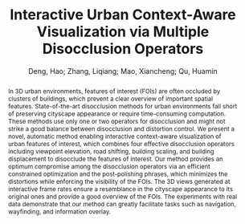 ---
layout: technique
title: "Interactive Urban Context-Aware Visualization via Multiple Disocclusion Operators"
classifications:
    system_type: "False"
    technique: "True"
    design_study: "False"
    evaluation: "False"
    data: "False"
    analysis: "False"
    generation: "False"
    curation_and_transformation: "False"
    management: "False"
    modeling: "False"
    urban_analysis: "False"
    visualization: "True"
    sunlight_access: "False"
    wind_ventilation: "False"
    view_impact: "False"
    energy: "False"
    damage_and_disaster_management: "False"
    climate: "False"
    sound: "False"
    property_cadastre: "False"
    others: "True"
    lookup: "True"
    browse: "True"
    locate: "False"
    explore: "False"
    identify: "True"
    compare: "False"
    summarize: "True"
    distribution: "True"
    trends: "False"
    outliers: "False"
    extremes: "False"
    features: "True"
    target_discovery: "False"
    target_access: "True"
    spatial_relation: "True"
    buildings: "True"
    streets: "True"
    nature: "False"
    uniform_discretization: "False"
    structural_subdivision: "False"
    univariate: "False"
    multivariate: "False"
    volumetric: "False"
    temporal: "False"
    sensing: "True"
    statistical: "False"
    simulation_based: "False"
    learning_based: "False"
    surveyed: "False"
    site: "False"
    block: "False"
    multi_block: "True"
    city: "True"
    va_wo_model: "False"
    post_model: "False"
    model_integrated: "False"
    assisted_models: "False"
    overlay: "False"
    embedded: "False"
    linked: "False"
    temporal_jx: "False"
    spatial_jx: "False"
    filter: "False"
    aggregate: "False"
    embed: "False"
    glyphs: "False"
    bar_charts: "False"
    scatterplots: "False"
    matrix: "False"
    parallel_coordinates: "False"
    map_2d: "False"
    map_3d: "True"
    walking: "False"
    steering: "False"
    selection_based: "False"
    manipulation_based: "True"
    distortion: "True"
    ghosting: "False"
    culling: "False"
    birds_view: "False"
    multi_view: "False"
    assisted_steering: "True"
    other: "False"
    vr_cave: "False"
    ar: "False"
    desktop: "True"
    mobile: "False"
    case_study: "True"
    user_study: "True"
    statistical_evaluation: "False"
    expert_interviews: "False"
key: "CT7ZWAU6"
item_type: "journalArticle"
publication_year: "2016"
author: "Deng, Hao; Zhang, Liqiang; Mao, Xiancheng; Qu, Huamin"
publication_title: "IEEE Transactions on Visualization and Computer Graphics"
isbn: "nan"
issn: "1077-2626"
doi: "10.1109/TVCG.2015.2469661"
url_paper: "http://ieeexplore.ieee.org/document/7208899/"
abstract_note: "nan"
date_added: "2023-01-30 00:02:22"
date_modified: "2023-01-30 00:02:22"
access_date: "2023-01-30 00:02:22"
pages: "1862-1874"
num_pages: "nan"
issue: "7"
volume: "22.0"
number_of_volumes: "nan"
journal_abbreviation: "IEEE Trans. Visual. Comput. Graphics"
short_title: "nan"
series: "nan"
series_number: "nan"
series_text: "nan"
series_title: "nan"
publisher: "nan"
place: "nan"
language: "nan"
rights: "nan"
type: "nan"
archive: "nan"
archive_location: "nan"
library_catalog: "DOI.org (Crossref)"
call_number: "nan"
extra: "nan"
notes: "nan"
link_attachments: "nan"
manual_tags: "nan"
automatic_tags: "nan"
editor: "nan"
series_editor: "nan"
translator: "nan"
contributor: "nan"
attorney_agent: "nan"
book_author: "nan"
cast_member: "nan"
commenter: "nan"
composer: "nan"
cosponsor: "nan"
counsel: "nan"
interviewer: "nan"
producer: "nan"
recipient: "nan"
reviewed_author: "nan"
scriptwriter: "nan"
words_by: "nan"
guest: "nan"
number: "nan"
edition: "nan"
running_time: "nan"
scale: "nan"
medium: "nan"
artwork_size: "nan"
filing_date: "nan"
application_number: "nan"
assignee: "nan"
issuing_authority: "nan"
country: "nan"
meeting_name: "nan"
conference_name: "nan"
court: "nan"
references: "nan"
reporter: "nan"
legal_status: "nan"
priority_numbers: "nan"
programming_language: "nan"
version: "nan"
system: "nan"
code: "nan"
code_number: "nan"
section: "nan"
session: "nan"
committee: "nan"
history: "nan"
legislative_body: "nan"
abstract: "In 3D urban environments, features of interest (FOIs) are often occluded by clusters of buildings, which prevent a clear overview of important spatial features. State-of-the-art disocclusion methods for urban environments fall short of preserving cityscape appearance or require time-consuming computation. These methods use only one or two operators for disocclusion and might not strike a good balance between disocclusion and distortion control. We present a novel, automatic method enabling interactive context-aware visualization of urban features of interest, which combines four effective disocclusion operators including viewpoint elevation, road shifting, building scaling, and building displacement to disocclude the features of interest. Our method provides an optimum compromise among the disocclusion operators via an efficient constrained optimization and the post-polishing phrases, which minimizes the distortions while enforcing the visibility of the FOIs. The 3D views generated at interactive frame rates ensure a resemblance in the cityscape appearance to its original ones and provide a good overview of the FOIs. The experiments with real data demonstrate that our method can greatly facilitate tasks such as navigation, wayfinding, and information overlay."
---